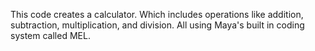 This code creates a calculator. Which includes operations like addition, subtraction, multiplication, and division. All using Maya's built in coding system called MEL.
